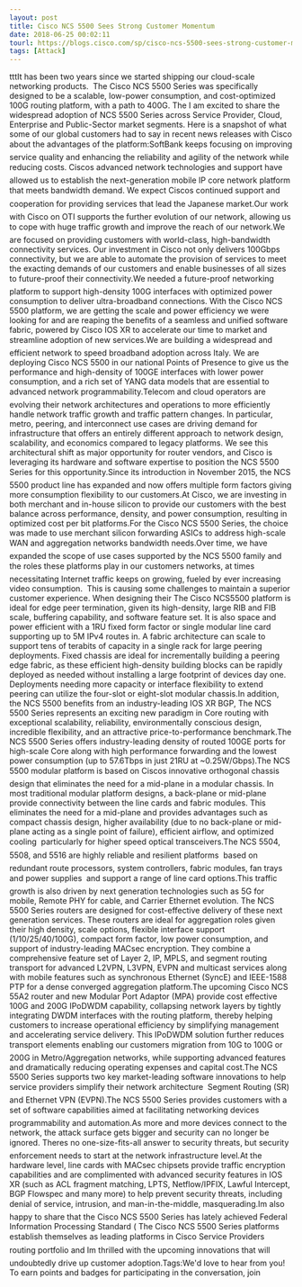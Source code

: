 ```yaml
---
layout: post
title: Cisco NCS 5500 Sees Strong Customer Momentum
date: 2018-06-25 00:02:11
tourl: https://blogs.cisco.com/sp/cisco-ncs-5500-sees-strong-customer-momentum
tags: [Attack]
---
```

tttIt has been two years since we started shipping our cloud-scale networking products.  The Cisco NCS 5500 Series was specifically designed to be a scalable, low-power consumption, and cost-optimized 100G routing platform, with a path to 400G. The I am excited to share the widespread adoption of NCS 5500 Series across Service Provider, Cloud, Enterprise and Public-Sector market segments. Here is a snapshot of what some of our global customers had to say in recent news releases with Cisco about the advantages of the platform:SoftBank keeps focusing on improving service quality and enhancing the reliability and agility of the network while reducing costs. Ciscos advanced network technologies and support have allowed us to establish the next-generation mobile IP core network platform that meets bandwidth demand. We expect Ciscos continued support and cooperation for providing services that lead the Japanese market.Our work with Cisco on OTI supports the further evolution of our network, allowing us to cope with huge traffic growth and improve the reach of our network.We are focused on providing customers with world-class, high-bandwidth connectivity services. Our investment in Cisco not only delivers 100Gbps connectivity, but we are able to automate the provision of services to meet the exacting demands of our customers and enable businesses of all sizes to future-proof their connectivity.We needed a future-proof networking platform to support high-density 100G interfaces with optimized power consumption to deliver ultra-broadband connections. With the Cisco NCS 5500 platform, we are getting the scale and power efficiency we were looking for and are reaping the benefits of a seamless and unified software fabric, powered by Cisco IOS XR to accelerate our time to market and streamline adoption of new services.We are building a widespread and efficient network to speed broadband adoption across Italy. We are deploying Cisco NCS 5500 in our national Points of Presence to give us the performance and high-density of 100GE interfaces with lower power consumption, and a rich set of YANG data models that are essential to advanced network programmability.Telecom and cloud operators are evolving their network architectures and operations to more efficiently handle network traffic growth and traffic pattern changes. In particular, metro, peering, and interconnect use cases are driving demand for infrastructure that offers an entirely different approach to network design, scalability, and economics compared to legacy platforms. We see this architectural shift as major opportunity for router vendors, and Cisco is leveraging its hardware and software expertise to position the NCS 5500 Series for this opportunity.Since its introduction in November 2015, the NCS 5500 product line has expanded and now offers multiple form factors giving more consumption flexibility to our customers.At Cisco, we are investing in both merchant and in-house silicon to provide our customers with the best balance across performance, density, and power consumption, resulting in optimized cost per bit platforms.For the Cisco NCS 5500 Series, the choice was made to use merchant silicon forwarding ASICs to address high-scale WAN and aggregation networks bandwidth needs.Over time, we have expanded the scope of use cases supported by the NCS 5500 family and the roles these platforms play in our customers networks, at times necessitating Internet traffic keeps on growing, fueled by ever increasing video consumption.  This is causing some challenges to maintain a superior customer experience. When designing their The Cisco NCS5500 platform is ideal for edge peer termination, given its high-density, large RIB and FIB scale, buffering capability, and software feature set. It is also space and power efficient with a 1RU fixed form factor or single modular line card supporting up to 5M IPv4 routes in. A fabric architecture can scale to support tens of terabits of capacity in a single rack for large peering deployments. Fixed chassis are ideal for incrementally building a peering edge fabric, as these efficient high-density building blocks can be rapidly deployed as needed without installing a large footprint of devices day one. Deployments needing more capacity or interface flexibility to extend peering can utilize the four-slot or eight-slot modular chassis.In addition, the NCS 5500 benefits from an industry-leading IOS XR BGP, The NCS 5500 Series represents an exciting new paradigm in Core routing with exceptional scalability, reliability, environmentally conscious design, incredible flexibility, and an attractive price-to-performance benchmark.The NCS 5500 Series offers industry-leading density of routed 100GE ports for high-scale Core along with high performance forwarding and the lowest power consumption (up to 57.6Tbps in just 21RU at ~0.25W/Gbps).The NCS 5500 modular platform is based on Ciscos innovative orthogonal chassis design that eliminates the need for a mid-plane in a modular chassis. In most traditional modular platform designs, a back-plane or mid-plane provide connectivity between the line cards and fabric modules. This eliminates the need for a mid-plane and provides advantages such as compact chassis design, higher availability (due to no back-plane or mid-plane acting as a single point of failure), efficient airflow, and optimized cooling  particularly for higher speed optical transceivers.The NCS 5504, 5508, and 5516 are highly reliable and resilient platforms  based on redundant route processors, system controllers, fabric modules, fan trays and power supplies  and support a range of line card options.This traffic growth is also driven by next generation technologies such as 5G for mobile, Remote PHY for cable, and Carrier Ethernet evolution. The NCS 5500 Series routers are designed for cost-effective delivery of these next generation services. These routers are ideal for aggregation roles given their high density, scale options, flexible interface support (1/10/25/40/100G), compact form factor, low power consumption, and support of industry-leading MACsec encryption. They combine a comprehensive feature set of Layer 2, IP, MPLS, and segment routing transport for advanced L2VPN, L3VPN, EVPN and multicast services along with mobile features such as synchronous Ethernet (SyncE) and IEEE-1588 PTP for a dense converged aggregation platform.The upcoming Cisco NCS 55A2 router and new Modular Port Adaptor (MPA) provide cost effective 100G and 200G IPoDWDM capability, collapsing network layers by tightly integrating DWDM interfaces with the routing platform, thereby helping customers to increase operational efficiency by simplifying management and accelerating service delivery. This IPoDWDM solution further reduces transport elements enabling our customers migration from 10G to 100G or 200G in Metro/Aggregation networks, while supporting advanced features and dramatically reducing operating expenses and capital cost.The NCS 5500 Series supports two key market-leading software innovations to help service providers simplify their network architecture  Segment Routing (SR) and Ethernet VPN (EVPN).The NCS 5500 Series provides customers with a set of software capabilities aimed at facilitating networking devices programmability and automation.As more and more devices connect to the network, the attack surface gets bigger and security can no longer be ignored. Theres no one-size-fits-all answer to security threats, but security enforcement needs to start at the network infrastructure level.At the hardware level, line cards with MACsec chipsets provide traffic encryption capabilities and are complimented with advanced security features in IOS XR (such as ACL fragment matching, LPTS, Netflow/IPFIX, Lawful Intercept, BGP Flowspec and many more) to help prevent security threats, including denial of service, intrusion, and man-in-the-middle, masquerading.Im also happy to share that the Cisco NCS 5500 Series has lately achieved Federal Information Processing Standard ( The Cisco NCS 5500 Series platforms establish themselves as leading platforms in Cisco Service Providers routing portfolio and Im thrilled with the upcoming innovations that will undoubtedly drive up customer adoption.Tags:We'd love to hear from you! To earn points and badges for participating in the conversation, join 